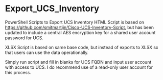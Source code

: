# Export_UCS_Inventory
 PowerShell Scripts to Export UCS Inventory
 HTML Script is based on https://github.com/smitmartijn/Cisco-UCS-Inventory-Script, but has been updated to include a central AES encryption key for a shared user account password for UCS.
 
 XLSX Script is based on same base code, but instead of exports to XLSX so that users can use the data operationally.
 
 Simply run script and fill in blanks for UCS FQDN and input user account with access to UCS. I do recommend use of a read-only user account for this process.
